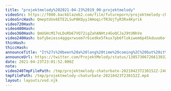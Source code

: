 ```yaml
---
title: "projektmelody%202021-04-23%2019_00-projektmelody"
videoSrc: https://f000.backblazeb2.com/file/futureporn/projektmelody-chaturbate-2021-04-23.mp4
videoSrcHash: QmeptUUx6ETE2LSuP8KQyyJAHoqirTR3UjTyR3Rx4Kyrik
video720Hash: 
video480Hash: 
video360Hash: QmUGHcM17oLDoRb67VQ72igZahANHtz4GoQCJaJ9tUNhVe
video240Hash: bafybeiess4qgqxrwsem7r6iedke5fkux7pb6flokiwem6p45kduuo6ofge?filename=projektmelody-chaturbate-20210423T230152Z-240p.mp4
thinHash: 
thiccHash: 
announceTitle: "It%27s%20been%20a%20long%20time%20coming%2C%20but%20it%27s%20time%20for%20Mel%202.0%21%21%21%20I%27m%20smoother%20than%20ever%2C%20and%20i%27ve%20got%20a%20lot%20of%20new%20stuff%20coming%20%28nothing%20will%20break%2C%20pixels%20crossed%29."
announceUrl: https://twitter.com/ProjektMelody/status/1385730672661303296
date: 2021-04-23T23:01:52.000Z
note: 
video240TmpFilePath: /tmp/projektmelody-chaturbate-20210423T230152Z-240p.mp4
tmpFilePath: /tmp/projektmelody-chaturbate-20210423T230152Z.mp4
layout: layouts/vod.njk
---
```

